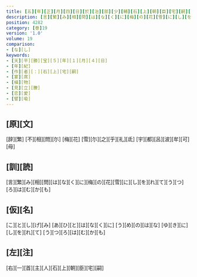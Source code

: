 ```yaml
---
title: [五][年][正][月][四][日][於][治][部][少][輔][石][上][朝][臣][宅][嗣][家][宴][歌][三][首]
description: [言][繁][み][相][問][は][な][く][に][梅][の][花][雪][に][し][を][れ][て][う][つ][ろ][は][む][か][も]
position: 4282
category: [巻]19
version: '1.0'
volume: 19
comparison:
- [な][し]
keywords:
- [天][平][勝][宝][５][年][１][月][４][日]
- [年][紀]
- [作][者][：][石][上][宅][嗣]
- [宴][席]
- [植][物]
- [見][立][賸]
- [恋][愛]
- [譬][喩]
---
```


## [原][文]

[辞][繁] [不][相][問][尓] [梅][花] [雪][尓][之][乎][礼][氐] [宇][都][呂][波][牟][可][母]

## [訓][読]

[言][繁][み][相][問][は][な][く][に][梅][の][花][雪][に][し][を][れ][て][う][つ][ろ][は][む][か][も]

## [仮][名]

[こ][と][し][げ][み] [あ][ひ][と][は][な][く][に] [う][め][の][は][な] [ゆ][き][に][し][を][れ][て] [う][つ][ろ][は][む][か][も]

## [左][注]

[右][一][首][主][人][石][上][朝][臣][宅][嗣]
